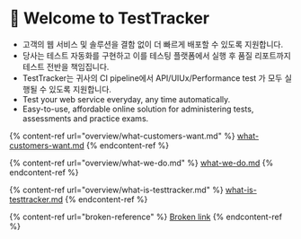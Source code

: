 # 👋 Welcome to TestTracker

* 고객의 웹 서비스 및 솔루션을 결함 없이 더 빠르게 배포할 수 있도록 지원합니다.
* 당사는 테스트 자동화를 구현하고 이를 테스팅 플랫폼에서 실행 후 품질 리포트까지 테스트 전반을 책임집니다.
* TestTracker는 귀사의 CI pipeline에서 API/UIUx/Performance test 가 모두 실행될 수 있도록 지원합니다.
* Test your web service everyday, any time automatically.
* Easy-to-use, affordable online solution for administering tests, assessments and practice exams.



{% content-ref url="overview/what-customers-want.md" %}
[what-customers-want.md](overview/what-customers-want.md)
{% endcontent-ref %}

{% content-ref url="overview/what-we-do.md" %}
[what-we-do.md](overview/what-we-do.md)
{% endcontent-ref %}

{% content-ref url="overview/what-is-testtracker.md" %}
[what-is-testtracker.md](overview/what-is-testtracker.md)
{% endcontent-ref %}

{% content-ref url="broken-reference" %}
[Broken link](broken-reference)
{% endcontent-ref %}

